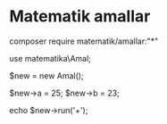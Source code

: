 # Matematik amallar

composer require matematik/amallar:"*"

use matematika\Amal;

$new = new Amal();

$new->a = 25;
$new->b = 23;

echo $new->run('+');
